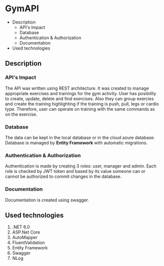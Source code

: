 # GymAPI

- Description
  - API's Impact
  - Database
  - Authentication & Authorization
  - Documentation
- Used technologies

## Description
### API's Impact
The API was written using REST architecture.
It was created to manage appropriate exercises and trainings for the gym activity.
User has posibility to create, update, delete and find exercises. Also they can group exercies and create the training 
highlighting if the training is push, pull, legs or cardio type. Therefore, user can operate on training with the same commands as on the exercise. 

### Database
The data can be kept in the local database or in the cloud azure database. Database is managed by **Entity Framework** with automatic migrations.

### Authentication & Authorization
Authentication is made by creating 3 roles: user, manager and admin. Each role is checked by JWT token and based by its value
someone can or cannot be authorized to commit changes in the database.

### Documentation
Documentation is created using swagger.

## Used technologies
1. .NET 6.0
2. ASP.Net Core
3. AutoMapper
4. FluentValidation
5. Entity Framework
6. Swagger
7. NLog
